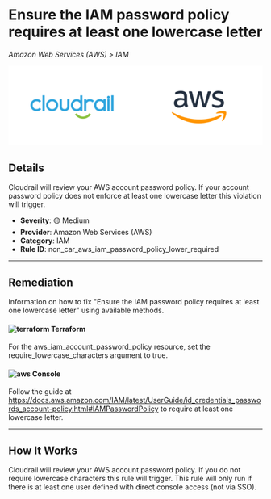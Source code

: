 # Ensure the IAM password policy requires at least one lowercase letter

*Amazon Web Services (AWS) > IAM*

![Cloudrail and Amazon Web Services (AWS) logos](../images/cloudrail_aws.png)

## Details
Cloudrail will review your AWS account password policy. If your account password policy does not enforce at least one lowercase letter this violation will trigger.

- **Severity**: 🟡 Medium
- **Provider**: Amazon Web Services (AWS)
- **Category**: IAM
- **Rule ID**: non_car_aws_iam_password_policy_lower_required

---

## Remediation
Information on how to fix "Ensure the IAM password policy requires at least one lowercase letter" using available methods.


####  <img src="../_media/emojis/terraform.png" alt="terraform" width="20"/>  Terraform
For the aws_iam_account_password_policy resource, set the require_lowercase_characters argument to true.










####  <img src="../_media/emojis/aws.png" alt="aws" width="20"/> Console
Follow the guide at <https://docs.aws.amazon.com/IAM/latest/UserGuide/id_credentials_passwords_account-policy.html#IAMPasswordPolicy> to require at least one lowercase letter.




---

## How It Works
Cloudrail will review your AWS account password policy. If you do not require lowercase characters this rule will trigger. This rule will only run if there is at least one user defined with direct console access (not via SSO).